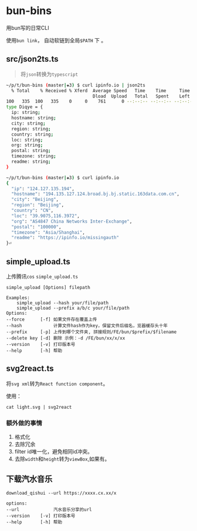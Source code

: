 # bun-bins

用bun写的日常CLI

使用`bun link`， 自动软链到全局`$PATH` 下 。


## src/json2ts.ts
> 将`json`转换为`typescript`

```sh
~/p/t/bun-bins (master|✚3) $ curl ipinfo.io | json2ts 
  % Total    % Received % Xferd  Average Speed   Time    Time     Time  Current
                                 Dload  Upload   Total   Spent    Left  Speed
100   335  100   335    0     0    761      0 --:--:-- --:--:-- --:--:--   763
type Diqye = {
  ip: string;
  hostname: string;
  city: string;
  region: string;
  country: string;
  loc: string;
  org: string;
  postal: string;
  timezone: string;
  readme: string;
}
```
```sh
~/p/t/bun-bins (master|✚3) $ curl ipinfo.io
{
  "ip": "124.127.135.194",
  "hostname": "194.135.127.124.broad.bj.bj.static.163data.com.cn",
  "city": "Beijing",
  "region": "Beijing",
  "country": "CN",
  "loc": "39.9075,116.3972",
  "org": "AS4847 China Networks Inter-Exchange",
  "postal": "100000",
  "timezone": "Asia/Shanghai",
  "readme": "https://ipinfo.io/missingauth"
}⏎ 
```

## simple_upload.ts

上传腾讯`cos` 
`simple_upload.ts`

```
simple_upload [Options] filepath

Examples:
    simple_upload --hash your/file/path
    simple_upload --prefix a/b/c your/file/path
Options:
--force      [-f] 如果文件存在覆盖上传
--hash            计算文件hash作为key，保留文件后缀名，览器缓存头十年
--prefix     [-p] 上传到哪个文件夹, 拼接规则/FE/bun/$prefix/$filename
--delete key [-d] 删除 示例：-d /FE/bun/xx/x/xx
--version    [-v] 打印版本号
--help       [-h] 帮助
```

## svg2react.ts

将`svg xml`转为`React function component`。

使用：
```shell
cat light.svg | svg2react
```
### 额外做的事情
1. 格式化
2. 去除冗余
3. filter id唯一化，避免相同id冲突。
4. 去除`width`和`height`转为`viewBox`,如果有。

## 下载汽水音乐
```
download_qishui --url https://xxxx.cx.xx/x

options:
--url             汽水音乐分享的url
--version    [-v] 打印版本号
--help       [-h] 帮助
```